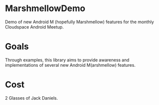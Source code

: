 # MarshmellowDemo
Demo of new Android M (hopefully Marshmellow) features for the monthly Cloudspace Android Meetup.

# Goals
Through examples, this library aims to provide awareness and implementations of several new Android M(arshmellow) features.

# Cost
2 Glasses of Jack Daniels.
